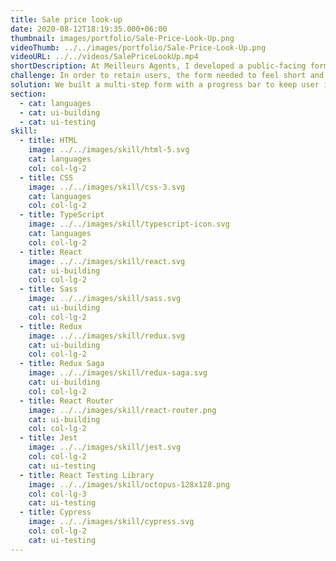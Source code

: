 ```yaml
---
title: Sale price look-up
date: 2020-08-12T18:19:35.000+06:00
thumbnail: images/portfolio/Sale-Price-Look-Up.png
videoThumb: ../../images/portfolio/Sale-Price-Look-Up.png
videoURL: ../../videos/SalePriceLookUp.mp4
shortDescription: At Meilleurs Agents, I developed a public-facing form to help users research house sales. The form pulls up realtor data on house sale prices based on criteria entered by the user.
challenge: In order to retain users, the form needed to feel short and intuitive while gathering enough information from the user to give them relevant search results. At the same time, the form served as a tool to collect potential clients' information to share with realtors on our platform.
solution: We built a multi-step form with a progress bar to keep user interest. To ensure that user contact info was accurate enough to pass on to our realtors, we implemented an SMS verification modal.
section:
  - cat: languages
  - cat: ui-building
  - cat: ui-testing
skill:
  - title: HTML
    image: ../../images/skill/html-5.svg
    cat: languages
    col: col-lg-2
  - title: CSS
    image: ../../images/skill/css-3.svg
    cat: languages
    col: col-lg-2
  - title: TypeScript
    image: ../../images/skill/typescript-icon.svg
    cat: languages
    col: col-lg-2
  - title: React
    image: ../../images/skill/react.svg
    cat: ui-building
    col: col-lg-2
  - title: Sass
    image: ../../images/skill/sass.svg
    cat: ui-building
    col: col-lg-2
  - title: Redux
    image: ../../images/skill/redux.svg
    cat: ui-building
    col: col-lg-2
  - title: Redux Saga
    image: ../../images/skill/redux-saga.svg
    cat: ui-building
    col: col-lg-2
  - title: React Router
    image: ../../images/skill/react-router.png
    cat: ui-building
    col: col-lg-2
  - title: Jest
    image: ../../images/skill/jest.svg
    col: col-lg-2
    cat: ui-testing
  - title: React Testing Library
    image: ../../images/skill/octopus-128x128.png
    col: col-lg-3
    cat: ui-testing
  - title: Cypress
    image: ../../images/skill/cypress.svg
    col: col-lg-2
    cat: ui-testing
---
```


